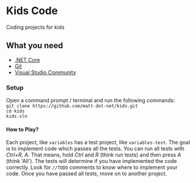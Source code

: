 # Kids Code
Coding projects for kids

## What you need
- [.NET Core](https://docs.microsoft.com/en-us/dotnet/core/get-started?tabs=windows)
- [Git](https://git-scm.com/downloads)
- [Visual Studio Community](https://visualstudio.microsoft.com/vs/community/)


### Setup
Open a command prompt / terminal and run the following commands:  
`git clone https://github.com/matt-dot-net/kids.git`  
`cd kids`  
`kids.sln`

#### How to Play?
Each project,  like `variables` has a test project, like `variables-test`.  The goal is to implement code which passes all the tests.
You can run all tests with _Ctrl+R, A_.  That means, hold _Ctrl_ and _R_ (think run tests) and then press _A_ (think 'All').   The tests will determine if you have implemented the code correctly.  Look for `//TODO` comments to know where to implement your code. Once you have passed all tests, move on to another project.
